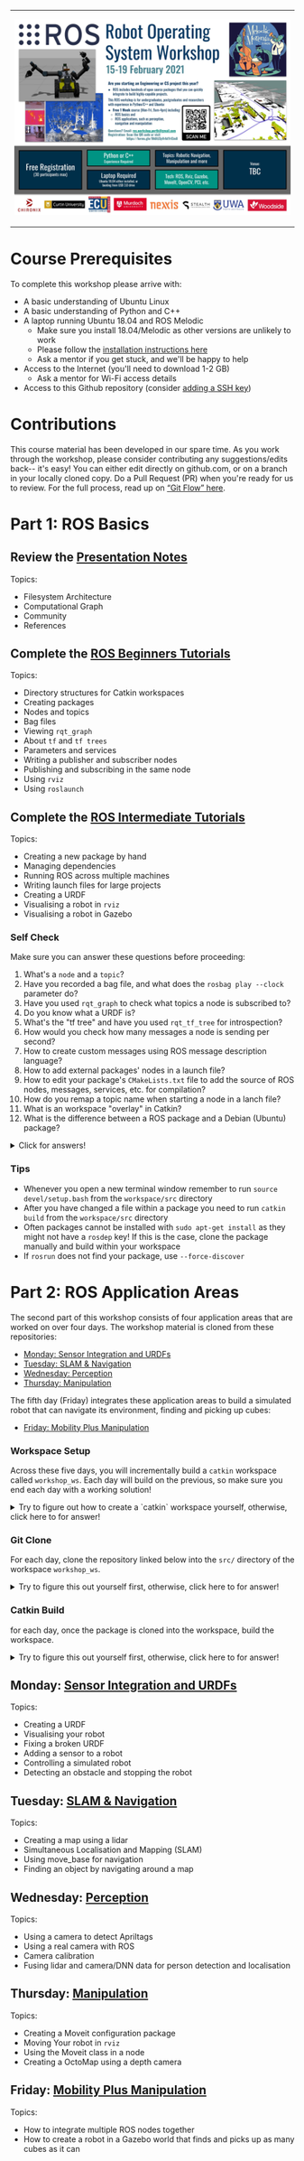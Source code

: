 <table><tr><td>

![workshop-flyer](images/ROS_Workshop_Perth_Flyer_2021.jpg)

</td></tr></table>

# Course Prerequisites

To complete this workshop please arrive with:
* A basic understanding of Ubuntu Linux
* A basic understanding of Python and C++
* A laptop running Ubuntu 18.04 and ROS Melodic
  * Make sure you install 18.04/Melodic as other versions are unlikely to work
  * Please follow the [installation instructions here](https://github.com/ros-workshop/course/blob/master/ros-installation.md)
  * Ask a mentor if you get stuck, and we'll be happy to help
* Access to the Internet (you'll need to download 1-2 GB)
  * Ask a mentor for Wi-Fi access details
* Access to this Github repository (consider [adding a SSH key](https://help.github.com/articles/connecting-to-github-with-ssh/))

# Contributions

This course material has been developed in our spare time. As you work through the workshop, please consider contributing any suggestions/edits back-- it's easy! You can either edit directly on github.com, or on a branch in your locally cloned copy. Do a Pull Request (PR) when you're ready for us to review. For the full process, read up on [“Git Flow” here](https://guides.github.com/introduction/flow).

# Part 1: ROS Basics

## Review the [Presentation Notes](https://github.com/ros-workshop/course/blob/master/ros-introduction.md)
Topics:
+ Filesystem Architecture
+ Computational Graph
+ Community
+ References

## Complete the [ROS Beginners Tutorials](http://wiki.ros.org/ROS/Tutorials)
Topics:
+ Directory structures for Catkin workspaces 
+ Creating packages
+ Nodes and topics
+ Bag files
+ Viewing `rqt_graph`
+ About `tf` and `tf trees`
+ Parameters and services
+ Writing a publisher and subscriber nodes
+ Publishing and subscribing in the same node
+ Using `rviz`
+ Using `roslaunch` 

## Complete the [ROS Intermediate Tutorials](http://wiki.ros.org/ROS/Tutorials)
Topics:
+ Creating a new package by hand
+ Managing dependencies
+ Running ROS across multiple machines
+ Writing launch files for large projects
+ Creating a URDF
+ Visualising a robot in `rviz`
+ Visualising a robot in Gazebo

### Self Check
Make sure you can answer these questions before proceeding:
1. What's a `node` and a `topic`? 
2. Have you recorded a bag file, and what does the `rosbag play --clock` parameter do?
3. Have you used `rqt_graph` to check what topics a node is subscribed to?
4. Do you know what a URDF is?
5. What's the "tf tree" and have you used `rqt_tf_tree` for introspection? 
6. How would you check how many messages a node is sending per second?
7. How to create custom messages using ROS message description language?
8. How to add external packages' nodes in a launch file?
9. How to edit your package's `CMakeLists.txt` file to add the source of ROS nodes, messages, services, etc. for compilation? 
10. How do you remap a topic name when starting a node in a lanch file?
11. What is an workspace "overlay" in Catkin?
12. What is the difference between a ROS package and a Debian (Ubuntu) package?

<details><summary>Click for answers!</summary>

1. A node is an executable that uses ROS to communicate with other nodes. Nodes can publish messages to a topic as well as subscribe to a topic to receive messages
2. If you are playing back a bag file with rosbag play, using the --clock option will run a Clock Server while the bag file is being played
3. Well, have you?
4. The Unified Robot Description Format (URDF) is an XML specification to describe a robot. URDF is an XML format that describes a robot, its parts, joints, dimensions and properties
5. tf is a package that lets the user keep track of multiple coordinate frames over time. tf maintains the relationship between coordinate frames in a tree structure buffered in time, and lets the user transform points, vectors, etc between any two coordinate frames at any desired point in time
6. rostopic hz [topic]
7. Simply place a .msg file inside the msg directory in a package. More information found here (http://wiki.ros.org/ROS/Tutorials/DefiningCustomMessages)
8. include file="$(find ros_package_name)/path_to_launch.launch"
9. Information can be found here (http://wiki.ros.org/catkin/CMakeLists.txt)
10. The remap tag allows you to pass in name remapping arguments to the ROS node that you are launching in a more structured manner than setting the args attribute of a node directly. The remap tag applies to all subsequent declarations in its scope (launch, node or group)
11. Overlaying refers to building and using a ROS package from source on top of an existing version of that same package. In this way your new or modified version of the package "overlays" the installed one
1. * *ROS Package:* A ROS package might contain ROS nodes, a ROS library, datasets, configuration files, third-party software, or anything else that logically constitutes a useful module. The goal of a ROS package is to provide functionality in an easy-to-consume manner that is reusable. In general, ROS packages follow a "Goldilocks" principle: enough functionality to be useful, but not too much that the package is heavyweight and difficult to use from other software. 
   * *Debian Package:* A Debian/Ubuntu package is a `.deb` file that allows for applications or libraries to be distributed via the `apt` package management system. Packaging allows automated installation, upgrading, configuring, and removing computer programs for Debian/Ubuntu in a consistent manner. One or more Debian packages can be built from a single source package. A single Debian package can contain multiple ROS packages. Debian Policy requires that each `.deb` file is built with a particular structure and format but there are many methods of arriving at these files.
</details>

### Tips 
* Whenever you open a new terminal window remember to run `source devel/setup.bash` from the `workspace/src` directory
* After you have changed a file within a package you need to run `catkin build` from the `workspace/src` directory
* Often packages cannot be installed with `sudo apt-get install` as they might not have a `rosdep` key! If this is the case, clone the package manually and build within your workspace
* If `rosrun` does not find your package, use `--force-discover`

# Part 2: ROS Application Areas

The second part of this workshop consists of four application areas that are worked on over four days. The workshop material is cloned from these repositories:
* [Monday: Sensor Integration and URDFs](https://github.com/ros-workshop/sensor-integration)
* [Tuesday: SLAM & Navigation](https://github.com/ros-workshop/slam-navigation)
* [Wednesday: Perception](https://github.com/ros-workshop/perception)
* [Thursday: Manipulation](https://github.com/ros-workshop/manipulation)

The fifth day (Friday) integrates these application areas to build a simulated robot that can navigate its environment, finding and picking up cubes:
* [Friday: Mobility Plus Manipulation](https://github.com/ros-workshop/mobility-plus-manipulation)

### Workspace Setup

Across these five days, you will incrementally build a `catkin` workspace called ```workshop_ws```. Each day will build on the previous, so make sure you end each day with a working solution! 

<details><summary>Try to figure out how to create a `catkin` workspace yourself, otherwise, click here to for answer!</summary>
  
```sh
mkdir -p ~/workshop_ws/src  # Creates a workspace https://catkin-tools.readthedocs.io/en/latest/installing.html://catkin-tools.readthedocs.io/en/latest/installing.htmlry names workshop_ws.
cd ~/workshop_ws/src
```

</details>

### Git Clone

For each day, clone the repository linked below into the
`src/` directory of the workspace `workshop_ws`. 

<details><summary>Try to figure this out yourself first, otherwise, click here to for answer!</summary>

E.g. for the [sensor-integration](https://github.com/ros-workshop/sensor-integration.git) repository, you'd type:

```sh
cd ~/workshop_ws/src
git clone https://github.com/ros-workshop/sensor-integration.git
```
Or if you are using SSH keys:
```
cd ~/workshop_ws/src
git clone git@github.com:ros-workshop/sensor-integration.git
```

</details>

### Catkin Build

for each day, once the package is cloned into the workspace, build the workspace. 

<details><summary>Try to figure this out yourself first, otherwise, click here to for answer!</summary>


Note: If this command fails, install catkin tools following the instructions [here](https://catkin-tools.readthedocs.io/en/latest/installing.html) 

```sh
cd ~/workshop_ws
catkin build
```
</details>



## Monday: [Sensor Integration and URDFs](https://github.com/ros-workshop/sensor-integration)
Topics:
+ Creating a URDF
+ Visualising your robot
+ Fixing a broken URDF
+ Adding a sensor to a robot
+ Controlling a simulated robot
+ Detecting an obstacle and stopping the robot

## Tuesday: [SLAM & Navigation](https://github.com/ros-workshop/slam-navigation)
Topics:
+ Creating a map using a lidar
+ Simultaneous Localisation and Mapping (SLAM)
+ Using move_base for navigation
+ Finding an object by navigating around a map

## Wednesday: [Perception](https://github.com/ros-workshop/perception)
Topics:
+ Using a camera to detect Apriltags
+ Using a real camera with ROS
+ Camera calibration
+ Fusing lidar and camera/DNN data for person detection and localisation

## Thursday: [Manipulation](https://github.com/ros-workshop/manipulation)
Topics:
+ Creating a Moveit configuration package
+ Moving Your robot in `rviz`
+ Using the Moveit class in a node
+ Creating a OctoMap using a depth camera

## Friday: [Mobility Plus Manipulation](https://github.com/ros-workshop/mobility-plus-manipulation)
Topics:
+ How to integrate multiple ROS nodes together 
+ How to create a robot in a Gazebo world that finds and picks up as many cubes as it can
